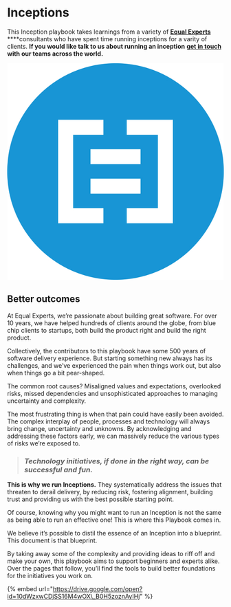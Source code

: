 # Inceptions

This Inception playbook takes learnings from a variety of [**Equal Experts**](www.equalexperts.com) ****consultants who have spent time running inceptions for a varity of clients.  **If you would like talk to us about running an inception** [**get in touch**](https://www.equalexperts.com/contact-us/) **with our teams across the world.**   

![](.gitbook/assets/equal_experts_mark_rgb_blue_circle-598x598-cce7982.jpg)

## Better outcomes

At Equal Experts, we’re passionate about building great software. For over 10 years, we have helped hundreds of clients around the globe, from blue chip clients to startups, both build the product right and build the right product.

Collectively, the contributors to this playbook have some 500 years of software delivery experience. But starting something new always has its challenges, and we’ve experienced the pain when things work out, but also when things go a bit pear-shaped.

The common root causes? Misaligned values and expectations, overlooked risks, missed dependencies and unsophisticated approaches to managing uncertainty and complexity.

The most frustrating thing is when that pain could have easily been avoided. The complex interplay of people, processes and technology will always bring change, uncertainty and unknowns. By acknowledging and addressing these factors early, we can massively reduce the various types of risks we’re exposed to.

> ### _Technology initiatives, if done in the right way, can be successful and fun._

**This is why we run Inceptions.** They systematically address the issues that threaten to derail delivery, by reducing risk, fostering alignment, building  trust and providing us with the best possible starting point.

Of course, knowing why you might want to run an Inception is not the same as being able to run an effective one! This is where this Playbook comes in.

We believe it’s possible to distil the essence of an Inception into a blueprint. This document is that blueprint.

By taking away some of the complexity and providing ideas to riff off and make your own, this playbook aims to support beginners and experts alike. Over the pages that follow, you’ll find the tools to build better foundations for the initiatives you work on.  


{% embed url="https://drive.google.com/open?id=10dWzxwCDjSS16M4wOX\_B0H5zoznAyIHj" %}



